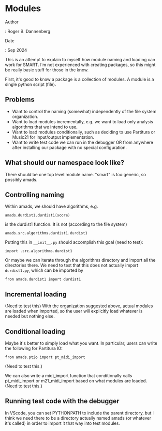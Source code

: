 # Modules

Author

:   Roger B. Dannenberg

Date

:   Sep 2024

This is an attempt to explain to myself how module naming and loading
can work for SMART. I\'m not experienced with creating packages, so this
might be really basic stuff for those in the know.

First, it\'s good to know a package is a collection of modules. A module
is a single python script (file).

## Problems

-   Want to control the naming (somewhat) independently of the file
    system organization.
-   Want to load modules incrementally, e.g. we want to load only
    analysis algorithms that we intend to use.
-   Want to load modules conditionally, such as deciding to use
    Partitura or Music21 for input/output implementation.
-   Want to write test code we can run in the debugger OR from anywhere
    after installing our package with no special configuration.

## What should our namespace look like?

There should be one top level module name. \"smart\" is too generic, so
possibly amads.

## Controlling naming

Within amads, we should have algorithms, e.g.

    amads.durdist1.durdist1(score)

is the durdist1 function. It is not (according to the file system)

    amads.src.algorithms.durdist1.durdist1

Putting this in `__init__.py` should accomplish this goal (need to
test):

    import .src.algorithms.durdist1

Or maybe we can iterate through the algorithms directory and import all
the directories there. We need to test that this does not actually
import `durdist1.py`, which can be imported by

    from amads.durdist1 import durdist1

## Incremental loading

(Need to test this) With the organization suggested above, actual
modules are loaded when imported, so the user will explicitly load
whatever is needed but nothing else.

## Conditional loading

Maybe it\'s better to simply load what you want. In particular, users
can write the following for Partitura IO:

    from amads.ptio import pt_midi_import

(Need to test this.)

We can also write a midi_import function that conditionally calls
pt_midi_import or m21_midi_import based on what modules are loaded.
(Need to test this.)

## Running test code with the debugger

In VScode, you can set PYTHONPATH to include the parent directory, but I
think we need there to be a directory actually named amads (or whatever
it\'s called) in order to import it that way into test modules.
